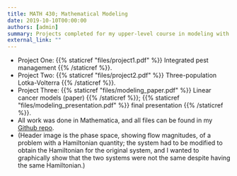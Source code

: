 ```yaml
---
title: MATH 430; Mathematical Modeling
date: 2019-10-10T00:00:00
authors: [admin]
summary: Projects completed for my upper-level course in modeling with differential equations.
external_link: ""
---
```


* Project One: {{% staticref "files/project1.pdf" %}} Integrated pest management {{% /staticref %}}.
* Project Two: {{% staticref "files/project2.pdf" %}} Three-population Lotka-Volterra {{% /staticref %}}.
* Project Three: {{% staticref "files/modeling_paper.pdf" %}} Linear cancer models (paper) {{% /staticref %}}; {{% staticref "files/modeling_presentation.pdf" %}} final presentation {{% /staticref %}}.
* All work was done in Mathematica, and all files can be found in my [Github repo](https://github.com/wz-billings/Math_430).
* (Header image is the phase space, showing flow magnitudes, of a problem with a Hamiltonian quantity; the system had to be modified to obtain the Hamiltonian for the original system, and I wanted to graphically show that the two systems were not the same despite having the same Hamiltonian.)
